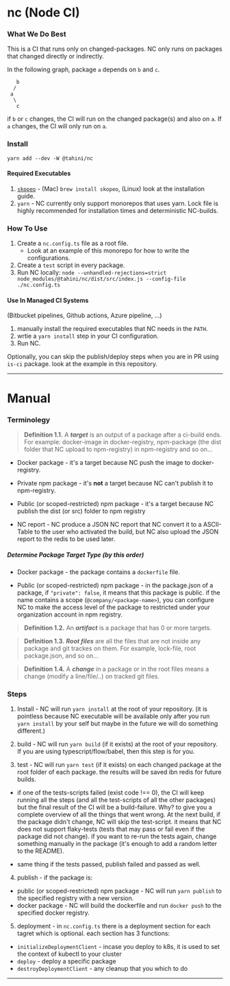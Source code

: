 # nc (Node CI)

### What We Do Best

This is a CI that runs only on changed-packages. NC only runs on packages that changed directly or indirectly.

In the following graph, package `a` depends on `b` and `c`.

```
   b
  /
 a
  \
   c
```

if `b` or `c` changes, the CI will run on the changed package(s) and also on `a`. If `a` changes, the CI will only run on `a`.

### Install

```
yarn add --dev -W @tahini/nc
```

#### Required Executables

1. [`skopeo`](https://github.com/containers/skopeo) - (Mac) `brew install skopeo`, (Linux) look at the installation guide.
2. `yarn` - NC currently only support monorepos that uses yarn. Lock file is highly recommended for installation times and deterministic NC-builds.

### How To Use

1. Create a `nc.config.ts` file as a root file.
   - Look at an example of this monorepo for how to write the configurations.
2. Create a `test` script in every package.
3. Run NC locally: `node --unhandled-rejections=strict node_modules/@tahini/nc/dist/src/index.js --config-file ./nc.config.ts`

#### Use In Managed CI Systems

(Bitbucket pipelines, Github actions, Azure pipeline, ...)

1. manually install the required executables that NC needs in the `PATH`.
2. wrtie a `yarn install` step in your CI configuration.
3. Run NC.

Optionally, you can skip the publish/deploy steps when you are in PR using `is-ci` package. look at the example in this repository.

---

# Manual

### Terminolegy

> **Definition 1.1.** A **_target_** is an output of a package after a ci-build ends. For example: docker-image in docker-registry, npm-package (the dist folder that NC upload to npm-registry) in npm-registry and so on...

- Docker package - it's a target because NC push the image to docker-registry.

- Private npm package - it's **not** a target because NC can't publish it to npm-registry.

- Public (or scoped-restricted) npm package - it's a target because NC publish the dist (or src) folder to npm registry

- NC report - NC produce a JSON NC report that NC convert it to a ASCII-Table to the user who activated the build, but NC also upload the JSON report to the redis to be used later.

##### Determine Package Target Type (by this order)

- Docker package - the package contains a `dockerfile` file.

- Public (or scoped-restricted) npm package - in the package.json of a package, if `"private": false`, it means that this package is public. if the name contains a scope (`@company/<package-name>`), you can configure NC to make the access level of the package to restricted under your organization account in npm registry.

> **Definition 1.2.** An **_artifact_** is a package that has 0 or more targets.

> **Definition 1.3.** **_Root files_** are all the files that are not inside any package and git trackes on them. For example, lock-file, root package.json, and so on...

> **Definition 1.4.** A **_change_** in a package or in the root files means a change (modify a line/file/..) on tracked git files.

### Steps

1. Install - NC will run `yarn install` at the root of your repository. (it is pointless because NC executable will be available only after you run `yarn install` by your self but maybe in the future we will do something different.)

2. build - NC will run `yarn build` (if it exists) at the root of your repository. If you are using typescript/flow/babel, then this step is for you.

3. test - NC will run `yarn test` (if it exists) on each changed package at the root folder of each package. the results will be saved ibn redis for future builds.

- if one of the tests-scripts failed (exist code !== 0), the CI will keep running all the steps (and all the test-scripts of all the other packages) but the final result of the CI will be a build-failure. Why? to give you a complete overview of all the things that went wrong. At the next build, if the package didn't change, NC will skip the test-script. it means that NC does not support flaky-tests (tests that may pass or fail even if the package did not change). if you want to re-run the tests again, change something manually in the package (it's enough to add a random letter to the README).

- same thing if the tests passed, publish failed and passed as well.

4. publish - if the package is:

- public (or scoped-restricted) npm package - NC will run `yarn publish` to the specified registry with a new version.
- docker package - NC will build the dockerfile and run `docker push` to the specified docker registry.

5. deployment - in `nc.config.ts` there is a deployment section for each tagret which is optional. each section has 3 functions:

- `initializeDeploymentClient` - incase you deploy to k8s, it is used to set the context of kubectl to your cluster
- `deploy` - deploy a specific package
- `destroyDeploymentClient` - any cleanup that you which to do

---
